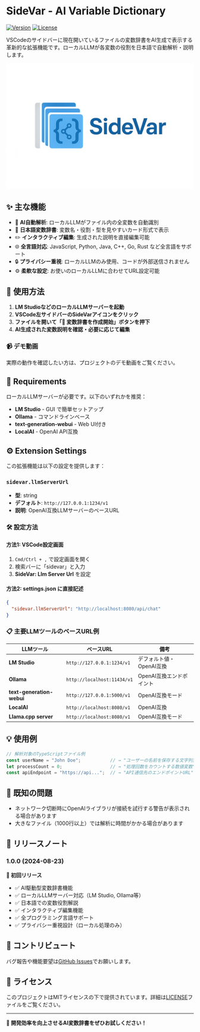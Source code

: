 # SideVar - AI Variable Dictionary

[![Version](https://img.shields.io/badge/version-1.0.0-blue.svg)](https://marketplace.visualstudio.com/items?itemName=ak-nagae.sidevar)
[![License](https://img.shields.io/badge/license-MIT-green.svg)](LICENSE)

VSCodeのサイドバーに現在開いているファイルの変数辞書をAI生成で表示する革新的な拡張機能です。ローカルLLMが各変数の役割を日本語で自動解析・説明します。

![SideVar Demo](assets/images/header.png)

## ✨ 主な機能

- 🤖 **AI自動解析**: ローカルLLMがファイル内の全変数を自動識別
- 📝 **日本語変数辞書**: 変数名・役割・型を見やすいカード形式で表示
- ✏️ **インタラクティブ編集**: 生成された説明を直接編集可能
- 🌐 **全言語対応**: JavaScript, Python, Java, C++, Go, Rust など全言語をサポート
- 🔒 **プライバシー重視**: ローカルLLMのみ使用、コードが外部送信されません
- ⚙️ **柔軟な設定**: お使いのローカルLLMに合わせてURL設定可能

## 🚀 使用方法

1. **LM StudioなどのローカルLLMサーバーを起動**
2. **VSCode左サイドバーのSideVarアイコンをクリック**
3. **ファイルを開いて「🤖 変数辞書を作成開始」ボタンを押下**
4. **AI生成された変数説明を確認・必要に応じて編集**

### 📹 デモ動画

実際の動作を確認したい方は、プロジェクトのデモ動画をご覧ください。

## 🔧 Requirements

ローカルLLMサーバーが必要です。以下のいずれかを推奨：

- **LM Studio** - GUI で簡単セットアップ
- **Ollama** - コマンドラインベース 
- **text-generation-webui** - Web UI付き
- **LocalAI** - OpenAI API互換

## ⚙️ Extension Settings

この拡張機能は以下の設定を提供します：

### `sidevar.llmServerUrl`
- **型**: string
- **デフォルト**: `http://127.0.0.1:1234/v1`
- **説明**: OpenAI互換LLMサーバーのベースURL

### 🛠️ 設定方法

#### 方法1: VSCode設定画面
1. `Cmd/Ctrl + ,` で設定画面を開く
2. 検索バーに「sidevar」と入力
3. **SideVar: Llm Server Url** を設定

#### 方法2: settings.json に直接記述
```json
{
  "sidevar.llmServerUrl": "http://localhost:8080/api/chat"
}
```

### 📋 主要LLMツールのベースURL例

| LLMツール | ベースURL | 備考 |
|-----------|-----|------|
| **LM Studio** | `http://127.0.0.1:1234/v1` | デフォルト値・OpenAI互換 |
| **Ollama** | `http://localhost:11434/v1` | OpenAI互換エンドポイント |
| **text-generation-webui** | `http://127.0.0.1:5000/v1` | OpenAI互換モード |
| **LocalAI** | `http://localhost:8080/v1` | OpenAI互換 |
| **Llama.cpp server** | `http://localhost:8080/v1` | OpenAI互換モード |

## 💡 使用例

```typescript
// 解析対象のTypeScriptファイル例
const userName = "John Doe";           // → "ユーザーの名前を保存する文字列変数"
let processCount = 0;                  // → "処理回数をカウントする数値変数"  
const apiEndpoint = "https://api...";  // → "API通信先のエンドポイントURL"
```

## 🐛 既知の問題

- ネットワーク切断時にOpenAIライブラリが接続を試行する警告が表示される場合があります
- 大きなファイル（1000行以上）では解析に時間がかかる場合があります

## 📝 リリースノート

### 1.0.0 (2024-08-23)

**🎉 初回リリース**
- ✅ AI駆動型変数辞書機能
- ✅ ローカルLLMサーバー対応（LM Studio, Ollama等）
- ✅ 日本語での変数役割解説
- ✅ インタラクティブ編集機能
- ✅ 全プログラミング言語サポート
- ✅ プライバシー重視設計（ローカル処理のみ）

## 🤝 コントリビュート

バグ報告や機能要望は[GitHub Issues](https://github.com/ak-nagae/sidevar/issues)でお願いします。

## 📜 ライセンス

このプロジェクトはMITライセンスの下で提供されています。詳細は[LICENSE](LICENSE)ファイルをご覧ください。

---

**🚀 開発効率を向上させるAI変数辞書をぜひお試しください！**
